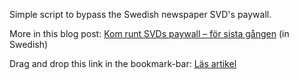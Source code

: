 Simple script to bypass the Swedish newspaper SVD's paywall.

More in this blog post: [Kom runt SVDs paywall – för sista gången](http://marcusolsson.me/2013/05/17/kom-runt-svds-paywall-for-sista-gangen) (in Swedish)

Drag and drop this link in the bookmark-bar: <a href="(function(){var bsp_a=(new Date()).getTime(),bsp_b=document.createElement('script');bsp_b.setAttribute('src','https://cdn.rawgit.com/olssonm/bypassSvdPaywall/master/bypassSvdPaywall.js?v='+bsp_a),document.body.appendChild(bsp_b)})();">Läs artikel</a>